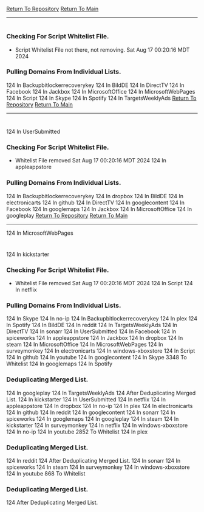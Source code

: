 [Return To Repository](https://github.com/DigitalWarrior/piholeparser/)
[Return To Main](https://github.com/DigitalWarrior/piholeparser/blob/master/RecentRunLogs/Mainlog.md)
____________________________________
# 
### Checking For Script Whitelist File.
* Script Whitelist File not there, not removing. Sat Aug 17 00:20:16 MDT 2024
### Pulling Domains From Individual Lists.
124 In Backupbitlockerrecoverykey
124 In BildDE
124 In DirectTV
124 In Facebook
124 In Jackbox
124 In MicrosoftOffice
124 In MicrosoftWebPages
124 In Script
124 In Skype
124 In Spotify
124 In TargetsWeeklyAds
[Return To Repository](https://github.com/DigitalWarrior/piholeparser/)
[Return To Main](https://github.com/DigitalWarrior/piholeparser/blob/master/RecentRunLogs/Mainlog.md)
____________________________________
# 
124 In UserSubmitted
### Checking For Script Whitelist File.
* Whitelist File removed Sat Aug 17 00:20:16 MDT 2024
124 In appleappstore
### Pulling Domains From Individual Lists.
124 In Backupbitlockerrecoverykey
124 In dropbox
124 In BildDE
124 In electronicarts
124 In github
124 In DirectTV
124 In googlecontent
124 In Facebook
124 In googlemaps
124 In Jackbox
124 In MicrosoftOffice
124 In googleplay
[Return To Repository](https://github.com/DigitalWarrior/piholeparser/)
[Return To Main](https://github.com/DigitalWarrior/piholeparser/blob/master/RecentRunLogs/Mainlog.md)
____________________________________
124 In MicrosoftWebPages
# 
124 In kickstarter
### Checking For Script Whitelist File.
* Whitelist File removed Sat Aug 17 00:20:16 MDT 2024
124 In Script
124 In netflix
### Pulling Domains From Individual Lists.
124 In Skype
124 In no-ip
124 In Backupbitlockerrecoverykey
124 In plex
124 In Spotify
124 In BildDE
124 In reddit
124 In TargetsWeeklyAds
124 In DirectTV
124 In sonarr
124 In UserSubmitted
124 In Facebook
124 In spiceworks
124 In appleappstore
124 In Jackbox
124 In dropbox
124 In steam
124 In MicrosoftOffice
124 In MicrosoftWebPages
124 In surveymonkey
124 In electronicarts
124 In windows-xboxstore
124 In Script
124 In github
124 In youtube
124 In googlecontent
124 In Skype
3348 To Whitelist
124 In googlemaps
124 In Spotify
### Deduplicating Merged List.
124 In googleplay
124 In TargetsWeeklyAds
124 After Deduplicating Merged List.
124 In kickstarter
124 In UserSubmitted
124 In netflix
124 In appleappstore
124 In dropbox
124 In no-ip
124 In plex
124 In electronicarts
124 In github
124 In reddit
124 In googlecontent
124 In sonarr
124 In spiceworks
124 In googlemaps
124 In googleplay
124 In steam
124 In kickstarter
124 In surveymonkey
124 In netflix
124 In windows-xboxstore
124 In no-ip
124 In youtube
2852 To Whitelist
124 In plex
### Deduplicating Merged List.
124 In reddit
124 After Deduplicating Merged List.
124 In sonarr
124 In spiceworks
124 In steam
124 In surveymonkey
124 In windows-xboxstore
124 In youtube
868 To Whitelist
### Deduplicating Merged List.
124 After Deduplicating Merged List.
